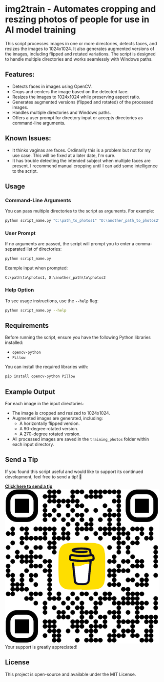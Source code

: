 
# img2train - Automates cropping and reszing photos of people for use in AI model training

This script processes images in one or more directories, detects faces, and resizes the images to 1024x1024. It also generates augmented versions of the images, including flipped and rotated variations. The script is designed to handle multiple directories and works seamlessly with Windows paths.

## Features:
- Detects faces in images using OpenCV.
- Crops and centers the image based on the detected face.
- Resizes the images to 1024x1024 while preserving aspect ratio.
- Generates augmented versions (flipped and rotated) of the processed images.
- Handles multiple directories and Windows paths.
- Offers a user prompt for directory input or accepts directories as command-line arguments.

## Known Issues:
- It thinks vaginas are faces. Ordinarily this is a problem but not for my use case. This will be fixed at a later date, I'm sure.
- It has trouble detecting the intended subject when multiple faces are present. I recommend manual cropping until I can add some intelligence to the script.

## Usage

### Command-Line Arguments

You can pass multiple directories to the script as arguments. For example:

```bash
python script_name.py "C:\path_to_photos1" "D:\another_path_to_photos2"
```

### User Prompt

If no arguments are passed, the script will prompt you to enter a comma-separated list of directories:

```bash
python script_name.py
```

Example input when prompted:

```
C:\path\to\photos1, D:\another_path\to\photos2
```

### Help Option

To see usage instructions, use the `--help` flag:

```bash
python script_name.py --help
```

## Requirements

Before running the script, ensure you have the following Python libraries installed:

- `opencv-python`
- `Pillow`

You can install the required libraries with:

```bash
pip install opencv-python Pillow
```

## Example Output

For each image in the input directories:
- The image is cropped and resized to 1024x1024.
- Augmented images are generated, including:
  - A horizontally flipped version.
  - A 90-degree rotated version.
  - A 270-degree rotated version.
- All processed images are saved in the `training_photos` folder within each input directory.

## Send a Tip

If you found this script useful and would like to support its continued development, feel free to send a tip! 💖

**[Click here to send a tip](https://buymeacoffee.com/commandline_johnny)**
![](./bmc_qr.png)
Your support is greatly appreciated!

## License

This project is open-source and available under the MIT License.
